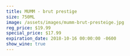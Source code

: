 ```yaml
---
title: MUMM - brut prestige
size: 750ML
image: /assets/images/mumm-brut-presteige.jpg
reg_price: $19.99
special_price: $17.99
expiration_date: 2018-10-16 00:00:00 -0600
show_wine: true
---
```


